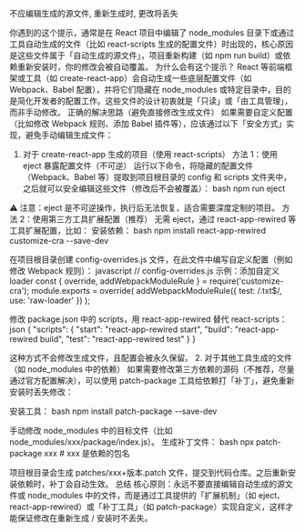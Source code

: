 不应编辑生成的源文件, 重新生成时, 更改将丢失

你遇到的这个提示，通常是在 React 项目中编辑了 node_modules 目录下或通过工具自动生成的文件（比如 react-scripts 生成的配置文件）时出现的，核心原因是这些文件属于「自动生成的源文件」，项目重新构建（如 npm run build）或依赖重新安装时，你的修改会被自动覆盖。
为什么会有这个提示？
React 等前端框架或工具（如 create-react-app）会自动生成一些底层配置文件（如 Webpack、Babel 配置），并将它们隐藏在 node_modules 或特定目录中，目的是简化开发者的配置工作。这些文件的设计初衷就是「只读」或「由工具管理」，而非手动修改。
正确的解决思路（避免直接修改生成文件）
如果需要自定义配置（比如修改 Webpack 规则、添加 Babel 插件等），应该通过以下「安全方式」实现，避免手动编辑生成文件：
1. 对于 create-react-app 生成的项目（使用 react-scripts）
   方法 1：使用 eject 暴露配置文件（不可逆）
   运行以下命令，将隐藏的配置文件（Webpack、Babel 等）提取到项目根目录的 config 和 scripts 文件夹中，之后就可以安全编辑这些文件（修改后不会被覆盖）：
   bash
   npm run eject

⚠️ 注意：eject 是不可逆操作，执行后无法恢复，适合需要深度定制的项目。
方法 2：使用第三方工具扩展配置（推荐）
无需 eject，通过 react-app-rewired 等工具扩展配置，比如：
安装依赖：
bash
npm install react-app-rewired customize-cra --save-dev

在项目根目录创建 config-overrides.js 文件，在此文件中编写自定义配置（例如修改 Webpack 规则）：
javascript
// config-overrides.js 示例：添加自定义 loader
const { override, addWebpackModuleRule } = require('customize-cra');
module.exports = override(
addWebpackModuleRule({
test: /\.txt$/,
use: 'raw-loader'
})
);

修改 package.json 中的 scripts，用 react-app-rewired 替代 react-scripts：
json
{
"scripts": {
"start": "react-app-rewired start",
"build": "react-app-rewired build",
"test": "react-app-rewired test"
}
}

这种方式不会修改生成文件，且配置会被永久保留。
2. 对于其他工具生成的文件（如 node_modules 中的依赖）
   如果需要修改第三方依赖的源码（不推荐，尽量通过官方配置解决），可以使用 patch-package 工具给依赖打「补丁」，避免重新安装时丢失修改：

安装工具：
bash
npm install patch-package --save-dev

手动修改 node_modules 中的目标文件（比如 node_modules/xxx/package/index.js）。
生成补丁文件：
bash
npx patch-package xxx  # xxx 是依赖的包名


项目根目录会生成 patches/xxx+版本.patch 文件，提交到代码仓库。之后重新安装依赖时，补丁会自动生效。
总结
核心原则：永远不要直接编辑自动生成的源文件或 node_modules 中的文件，而是通过工具提供的「扩展机制」（如 eject、react-app-rewired）或「补丁工具」（如 patch-package）实现自定义，这样才能保证修改在重新生成 / 安装时不丢失。